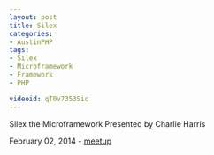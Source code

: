```yaml
---
layout: post
title: Silex
categories:
- AustinPHP
tags:
- Silex
- Microframework
- Framework
- PHP

videoid: qT0v7353Sic
---
```

Silex the Microframework 
Presented by Charlie Harris 

February 02, 2014 - <a href="http://www.meetup.com/austinphp/events/159560332/">meetup</a>
